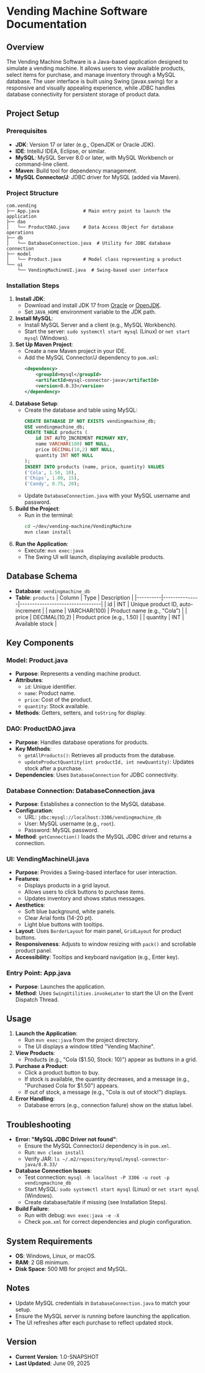 # Vending Machine Software Documentation

## Overview
The Vending Machine Software is a Java-based application designed to simulate a vending machine. It allows users to view available products, select items for purchase, and manage inventory through a MySQL database. The user interface is built using Swing (javax.swing) for a responsive and visually appealing experience, while JDBC handles database connectivity for persistent storage of product data.

## Project Setup

### Prerequisites
- **JDK**: Version 17 or later (e.g., OpenJDK or Oracle JDK).
- **IDE**: IntelliJ IDEA, Eclipse, or similar.
- **MySQL**: MySQL Server 8.0 or later, with MySQL Workbench or command-line client.
- **Maven**: Build tool for dependency management.
- **MySQL Connector/J**: JDBC driver for MySQL (added via Maven).

### Project Structure
```
com.vending
├── App.java                # Main entry point to launch the application
├── dao
│   └── ProductDAO.java     # Data Access Object for database operations
├── db
│   └── DatabaseConnection.java  # Utility for JDBC database connection
├── model
│   └── Product.java        # Model class representing a product
└── ui
    └── VendingMachineUI.java  # Swing-based user interface
```

### Installation Steps
1. **Install JDK**:
   - Download and install JDK 17 from [Oracle](https://www.oracle.com/java) or [OpenJDK](https://openjdk.java.net).
   - Set `JAVA_HOME` environment variable to the JDK path.
2. **Install MySQL**:
   - Install MySQL Server and a client (e.g., MySQL Workbench).
   - Start the server: `sudo systemctl start mysql` (Linux) or `net start mysql` (Windows).
3. **Set Up Maven Project**:
   - Create a new Maven project in your IDE.
   - Add the MySQL Connector/J dependency to `pom.xml`:
     ```xml
     <dependency>
         <groupId>mysql</groupId>
         <artifactId>mysql-connector-java</artifactId>
         <version>8.0.33</version>
     </dependency>
     ```
4. **Database Setup**:
   - Create the database and table using MySQL:
     ```sql
     CREATE DATABASE IF NOT EXISTS vendingmachine_db;
     USE vendingmachine_db;
     CREATE TABLE products (
         id INT AUTO_INCREMENT PRIMARY KEY,
         name VARCHAR(100) NOT NULL,
         price DECIMAL(10,2) NOT NULL,
         quantity INT NOT NULL
     );
     INSERT INTO products (name, price, quantity) VALUES
     ('Cola', 1.50, 10),
     ('Chips', 1.00, 15),
     ('Candy', 0.75, 20);
     ```
   - Update `DatabaseConnection.java` with your MySQL username and password.
5. **Build the Project**:
   - Run in the terminal:
     ```bash
     cd ~/dev/vending-machine/VendingMachine
     mvn clean install
     ```
6. **Run the Application**:
   - Execute: `mvn exec:java`
   - The Swing UI will launch, displaying available products.

## Database Schema
- **Database**: `vendingmachine_db`
- **Table**: `products`
  | Column   | Type          | Description                     |
  |----------|---------------|---------------------------------|
  | id       | INT           | Unique product ID, auto-increment |
  | name     | VARCHAR(100)  | Product name (e.g., "Cola")     |
  | price    | DECIMAL(10,2) | Product price (e.g., 1.50)      |
  | quantity | INT           | Available stock                 |

## Key Components

### Model: Product.java
- **Purpose**: Represents a vending machine product.
- **Attributes**:
  - `id`: Unique identifier.
  - `name`: Product name.
  - `price`: Cost of the product.
  - `quantity`: Stock available.
- **Methods**: Getters, setters, and `toString` for display.

### DAO: ProductDAO.java
- **Purpose**: Handles database operations for products.
- **Key Methods**:
  - `getAllProducts()`: Retrieves all products from the database.
  - `updateProductQuantity(int productId, int newQuantity)`: Updates stock after a purchase.
- **Dependencies**: Uses `DatabaseConnection` for JDBC connectivity.

### Database Connection: DatabaseConnection.java
- **Purpose**: Establishes a connection to the MySQL database.
- **Configuration**:
  - URL: `jdbc:mysql://localhost:3306/vendingmachine_db`
  - User: MySQL username (e.g., `root`).
  - Password: MySQL password.
- **Method**: `getConnection()` loads the MySQL JDBC driver and returns a connection.

### UI: VendingMachineUI.java
- **Purpose**: Provides a Swing-based interface for user interaction.
- **Features**:
  - Displays products in a grid layout.
  - Allows users to click buttons to purchase items.
  - Updates inventory and shows status messages.
- **Aesthetics**:
  - Soft blue background, white panels.
  - Clear Arial fonts (14-20 pt).
  - Light blue buttons with tooltips.
- **Layout**: Uses `BorderLayout` for main panel, `GridLayout` for product buttons.
- **Responsiveness**: Adjusts to window resizing with `pack()` and scrollable product panel.
- **Accessibility**: Tooltips and keyboard navigation (e.g., Enter key).

### Entry Point: App.java
- **Purpose**: Launches the application.
- **Method**: Uses `SwingUtilities.invokeLater` to start the UI on the Event Dispatch Thread.

## Usage
1. **Launch the Application**:
   - Run `mvn exec:java` from the project directory.
   - The UI displays a window titled "Vending Machine".
2. **View Products**:
   - Products (e.g., "Cola ($1.50, Stock: 10)") appear as buttons in a grid.
3. **Purchase a Product**:
   - Click a product button to buy.
   - If stock is available, the quantity decreases, and a message (e.g., "Purchased Cola for $1.50") appears.
   - If out of stock, a message (e.g., "Cola is out of stock!") displays.
4. **Error Handling**:
   - Database errors (e.g., connection failure) show on the status label.

## Troubleshooting
- **Error: "MySQL JDBC Driver not found"**:
  - Ensure the MySQL Connector/J dependency is in `pom.xml`.
  - Run: `mvn clean install`
  - Verify JAR: `ls ~/.m2/repository/mysql/mysql-connector-java/8.0.33/`
- **Database Connection Issues**:
  - Test connection: `mysql -h localhost -P 3306 -u root -p vendingmachine_db`
  - Start MySQL: `sudo systemctl start mysql` (Linux) or `net start mysql` (Windows).
  - Create database/table if missing (see Installation Steps).
- **Build Failure**:
  - Run with debug: `mvn exec:java -e -X`
  - Check `pom.xml` for correct dependencies and plugin configuration.

## System Requirements
- **OS**: Windows, Linux, or macOS.
- **RAM**: 2 GB minimum.
- **Disk Space**: 500 MB for project and MySQL.

## Notes
- Update MySQL credentials in `DatabaseConnection.java` to match your setup.
- Ensure the MySQL server is running before launching the application.
- The UI refreshes after each purchase to reflect updated stock.

## Version
- **Current Version**: 1.0-SNAPSHOT
- **Last Updated**: June 09, 2025